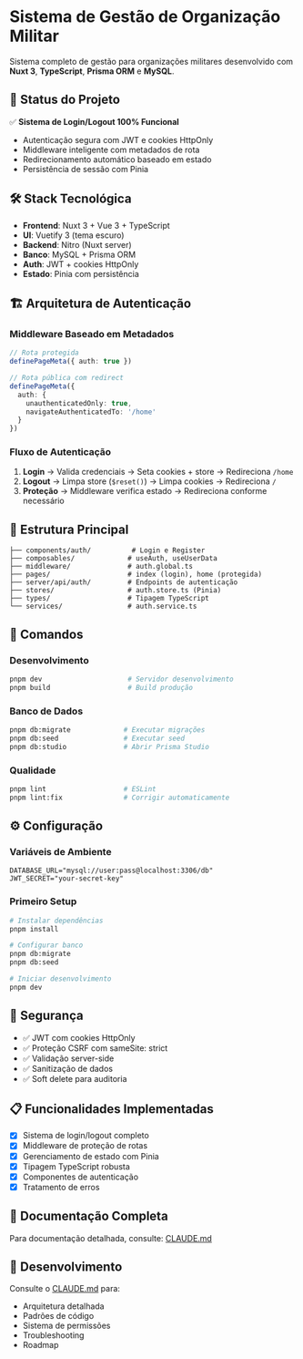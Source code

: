 # Sistema de Gestão de Organização Militar

Sistema completo de gestão para organizações militares desenvolvido com **Nuxt 3**, **TypeScript**, **Prisma ORM** e **MySQL**.

## 🚀 Status do Projeto

✅ **Sistema de Login/Logout 100% Funcional**
- Autenticação segura com JWT e cookies HttpOnly
- Middleware inteligente com metadados de rota
- Redirecionamento automático baseado em estado
- Persistência de sessão com Pinia

## 🛠️ Stack Tecnológica

- **Frontend**: Nuxt 3 + Vue 3 + TypeScript
- **UI**: Vuetify 3 (tema escuro)
- **Backend**: Nitro (Nuxt server)
- **Banco**: MySQL + Prisma ORM
- **Auth**: JWT + cookies HttpOnly
- **Estado**: Pinia com persistência

## 🏗️ Arquitetura de Autenticação

### Middleware Baseado em Metadados

```typescript
// Rota protegida
definePageMeta({ auth: true })

// Rota pública com redirect
definePageMeta({
  auth: {
    unauthenticatedOnly: true,
    navigateAuthenticatedTo: '/home'
  }
})
```

### Fluxo de Autenticação

1. **Login** → Valida credenciais → Seta cookies + store → Redireciona `/home`
2. **Logout** → Limpa store (`$reset()`) → Limpa cookies → Redireciona `/`
3. **Proteção** → Middleware verifica estado → Redireciona conforme necessário

## 📂 Estrutura Principal

```
├── components/auth/          # Login e Register
├── composables/             # useAuth, useUserData
├── middleware/              # auth.global.ts
├── pages/                   # index (login), home (protegida)
├── server/api/auth/         # Endpoints de autenticação
├── stores/                  # auth.store.ts (Pinia)
├── types/                   # Tipagem TypeScript
└── services/                # auth.service.ts
```

## 🚀 Comandos

### Desenvolvimento
```bash
pnpm dev                     # Servidor desenvolvimento
pnpm build                   # Build produção
```

### Banco de Dados
```bash
pnpm db:migrate             # Executar migrações
pnpm db:seed                # Executar seed
pnpm db:studio              # Abrir Prisma Studio
```

### Qualidade
```bash
pnpm lint                   # ESLint
pnpm lint:fix               # Corrigir automaticamente
```

## ⚙️ Configuração

### Variáveis de Ambiente
```env
DATABASE_URL="mysql://user:pass@localhost:3306/db"
JWT_SECRET="your-secret-key"
```

### Primeiro Setup
```bash
# Instalar dependências
pnpm install

# Configurar banco
pnpm db:migrate
pnpm db:seed

# Iniciar desenvolvimento
pnpm dev
```

## 🔐 Segurança

- ✅ JWT com cookies HttpOnly
- ✅ Proteção CSRF com sameSite: strict
- ✅ Validação server-side
- ✅ Sanitização de dados
- ✅ Soft delete para auditoria

## 📋 Funcionalidades Implementadas

- [x] Sistema de login/logout completo
- [x] Middleware de proteção de rotas
- [x] Gerenciamento de estado com Pinia
- [x] Tipagem TypeScript robusta
- [x] Componentes de autenticação
- [x] Tratamento de erros

## 📖 Documentação Completa

Para documentação detalhada, consulte: [CLAUDE.md](./CLAUDE.md)

## 🤝 Desenvolvimento

Consulte o [CLAUDE.md](./CLAUDE.md) para:
- Arquitetura detalhada
- Padrões de código
- Sistema de permissões
- Troubleshooting
- Roadmap
